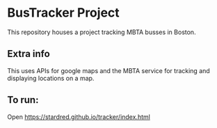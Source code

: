 # BusTracker Project

This repository houses a project tracking MBTA busses in Boston.

## Extra info

This uses APIs for google maps and the MBTA service for tracking and displaying locations on a map.

## To run:

Open https://stardred.github.io/tracker/index.html
